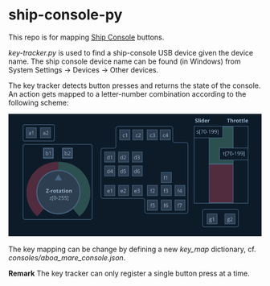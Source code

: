 # ship-console-py
This repo is for mapping [Ship Console](http://www.vrinsightshop.com/shop/step1.php?number=24&b_code=B20111116050346) buttons.

*key-tracker.py* is used to find a ship-console USB device given the device name. The ship console device name can be found (in Windows) from System Settings -> Devices -> Other devices.

The key tracker detects button presses and returns the state of the console. An action gets mapped to a letter-number combination according to the following scheme:

![console](https://github.com/Novia-RDI-Seafaring/ship-console-py/blob/main/console.png?raw=true)

The key mapping can be change by defining a new *key_map* dictionary, cf. *consoles/aboa_mare_console.json*.

**Remark** The key tracker can only register a single button press at a time.
